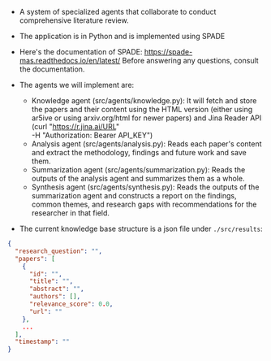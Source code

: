 - A system of specialized agents that collaborate to conduct comprehensive literature review.
- The application is in Python and is implemented using SPADE
- Here's the documentation of SPADE: https://spade-mas.readthedocs.io/en/latest/ Before answering any questions, consult the documentation.
- The agents we will implement are:
    - Knowledge agent (src/agents/knowledge.py): It will fetch and store the papers and their content using the HTML version (either using ar5ive or using arxiv.org/html for newer papers) and Jina Reader API (curl "https://r.jina.ai/URL" \
  -H "Authorization: Bearer API_KEY")
    - Analysis agent (src/agents/analysis.py): Reads each paper's content and extract the methodology, findings and future work and save them.
    - Summarization agent (src/agents/summarization.py): Reads the outputs of the analysis agent and summarizes them as a whole.
    - Synthesis agent (src/agents/synthesis.py): Reads the outputs of the summarization agent and constructs a report on the findings, common themes, and research gaps with recommendations for the researcher in that field.



- The current knowledge base structure is a json file under `./src/results`:
```json
{
  "research_question": "",
  "papers": [
    {
      "id": "",
      "title": "",
      "abstract": "",
      "authors": [],
      "relevance_score": 0.0,
      "url": ""
    },
    ...
  ],
  "timestamp": ""
}
```